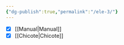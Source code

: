 ```yaml
---
{"dg-publish":true,"permalink":"/ele-3/"}
---
```


- [x] [[Manual\|Manual]]
- [x] [[Chicote\|Chicote]]